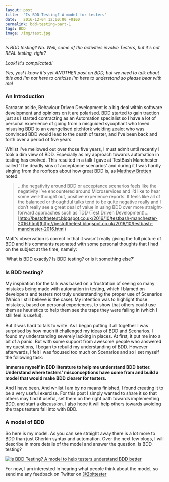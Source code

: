 ```yaml
---
layout: post
title:  "Is BDD Testing? A model for testers"
date:   2016-12-04 12:00:00 +0100
permalink: bdd-testing-part-1
tags: BDD
image: /img/test.jpg
---
```


_Is BDD testing?  No. Well, some of the activities involve Testers, but it's not REAL testing, right?_

_Look! It's complicated!_

_Yes, yes! I know it's yet ANOTHER post on BDD, but we need to talk about this and I'm not here to criticise I'm here to understand so please bear with me!_

<h3>An Introduction</h3>

Sarcasm aside, Behaviour Driven Development is a big deal within software development and opinions on it are polarised.  BDD started to gain traction just as I started contracting as an Automation specialist so I have a lot of personal experience of going from a misguided sycophant who loved misusing BDD to an evangelised pitchfork wielding zealot who was convinced BDD would lead to the death of tester, and I've been back and forth over a period of five years.

Whilst I've mellowed out over those five years, I must admit until recently I took a dim view of BDD.  Especially as my approach towards automation in testing has evolved.  This resulted in a talk I gave at TestBash Manchester called 'The deadly sins of acceptance scenarios' and during it I was hardly singing from the rooftops about how great BDD is, as [Matthew Bretten](https://twitter.com/matthewbretten) noted:

> ...the negativity around BDD or acceptance scenarios feels like the negativity I’ve encountered around Microservices and I’d like to hear some well-thought out, positive experience reports. It feels like all of the balanced or thoughtful talks tend to be quite negative really and I don’t really see a great deal of value in using BDD over more straight-forward approaches such as TDD (Test Driven Development)...
> [http://bestofthetest.blogspot.co.uk/2016/10/testbash-manchester-2016.html](http://bestofthetest.blogspot.co.uk/2016/10/testbash-manchester-2016.html)

Matt's observation is correct in that it wasn't really giving the full picture of BDD and his comments resonated with some personal thoughts that I had on the subject at the time, namely:

'What is BDD exactly? Is BDD testing? or is it something else?'

<h3>Is BDD testing?</h3>

My inspiration for the talk was based on a frustration of seeing so many mistakes being made with automation in testing, which I blamed on developers and testers not truly understanding the proper use of Scenarios (Which I still believe is the case).  My intention was to highlight those mistakes, based on personal experiences, to show that others could use them as heuristics to help them see the traps they were falling in (which I still feel is useful).

But it was hard to talk to write.  As I began putting it all together I was surprised by how much it challenged my ideas of BDD and Scenarios.  I found my understanding severely lacking in places.  At first, it put me into a bit of a panic.   But with some support from awesome people who answered my questions, I began to rebuild my understanding of BDD.  However afterwards, I felt I was focused too much on Scenarios and so I set myself the following task:

__Immerse myself in BDD literature to help me understand BDD better.  Understand where testers' misconceptions have come from and build a model that would make BDD clearer for testers.__

And I have been.  And whilst I am by no means finished, I found creating it to be a very useful exercise.  For this post I simply wanted to share it so that others may find it useful, set them on the right path towards implementing BDD, and start a discussion.  I also hope it will help others towards avoiding the traps testers fall into with BDD. 

<h3>A model of BDD</h3>

So here is my model.  As you can see straight away there is a lot more to BDD than just Gherkin syntax and automation.  Over the next few blogs, I will describe in more details of the model and answer the question.  Is BDD testing? 

<a href="http://www.mwtestconsultancy.co.uk/wp-content/uploads/2016/12/BDD-Model.png"><img src="http://www.mwtestconsultancy.co.uk/wp-content/uploads/2016/12/BDD-Model-1024x652.png" alt="Is BDD Testing? A model to help testers understand BDD better" class="aligncenter size-large wp-image-383" /></a>

For now, I am interested in hearing what people think about the model, so send me any feedback on Twitter on [@2bittester](https://twitter.com/2bittester)